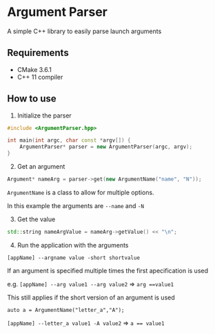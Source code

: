 # Argument Parser
A simple C++ library to easily parse launch arguments

## Requirements
 - CMake 3.6.1
 - C++ 11 compiler
 
## How to use
1. Initialize the parser

```c++
#include <ArgumentParser.hpp>

int main(int argc, char const *argv[]) {
    ArgumentParser* parser = new ArgumentParser(argc, argv);
}
```

2. Get an argument
```c++
Argument* nameArg = parser->get(new ArgumentName("name", "N"));
```

`ArgumentName` is a class to allow for multiple options. 

In this example the arguments are `--name` and `-N`

3. Get the value
```c++
std::string nameArgValue = nameArg->getValue() << "\n";
```

4. Run the application with the arguments

`[appName] --argname value -short shortvalue`

If an argument is specified multiple times the first apecification is used

e.g. `[appName] --arg value1 --arg value2` => `arg ==value1`

This still applies if the short version of an argument is used

`auto a = ArgumentName("letter_a","A");`

`[appName] --letter_a value1 -A value2` => `a == value1`